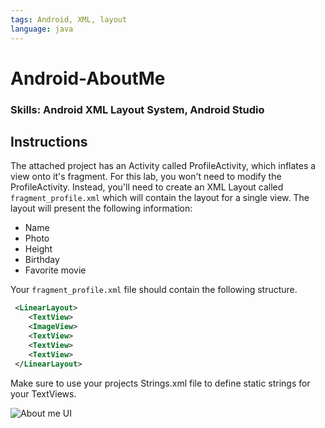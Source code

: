 ```yaml
---
tags: Android, XML, layout
language: java
---
```


Android-AboutMe
===============

### Skills: Android XML Layout System, Android Studio 

## Instructions

The attached project has an Activity called ProfileActivity, which inflates a view onto it's fragment.  For this lab, you won't need to modify the ProfileActivity.  Instead, you'll need to create an XML Layout called `fragment_profile.xml` which will contain the layout for a single view.  The layout will present the following information: 

 - Name
 - Photo
 - Height
 - Birthday 
 - Favorite movie 

 Your `fragment_profile.xml` file should contain the following structure.  

```xml
 <LinearLayout>
 	<TextView>
 	<ImageView>
 	<TextView>
 	<TextView>
 	<TextView>	
 </LinearLayout> 
```

Make sure to use your projects Strings.xml file to define static strings for your TextViews.  

![About me UI](http://i.imgur.com/fskDIk0.png)
